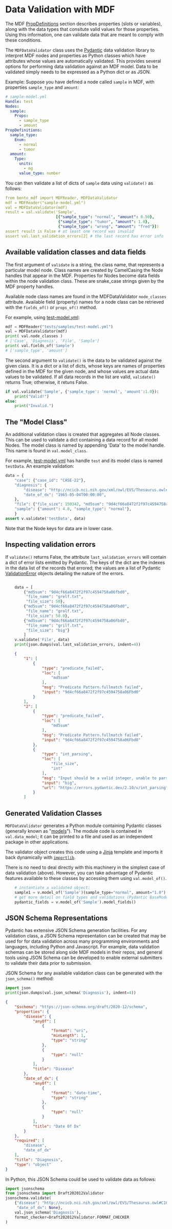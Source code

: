 # Data Validation with MDF

The MDF [PropDefinitions](#property-definitions) section describes properties (slots or variables), along with the data types that consitute valid values for those properties. Using this information, one can validate data that are meant to comply with these conditions.

The `MDFDataValidator` class uses the [Pydantic](https://docs.pydantic.dev/latest/) data validation library to interpret MDF nodes and properties as Python classes which have attributes whose values are automatically validated. This provides several options for performing data validation against an MDF model. Data to be validated simply needs to be expressed as a Python dict or as JSON. 

Example: Suppose you have defined a node called `sample` in MDF, with properties `sample_type` and `amount`:

```yaml
# sample-model.yml
Handle: test
Nodes:
  sample:
    Props:
      - sample_type
      - amount
PropDefinitions:
  sample_type:
    Enum:
      - normal
      - tumor
  amount:
    Type:
      units:
        - mg
      value_type: number
```

You can then validate a list of dicts of `sample` data using `validate()` as follows:

```yaml
from bento_mdf import MDFReader, MDFDataValidator
mdf = MDFReader("sample-model.yml")
val = MDFDataValidator(mdf)
result = val.validate('Sample', 
                      [{"sample_type": "normal", "amount": 0.50},
                       {"sample_type": "tumor", "amount": 1.0},
                       {"sample_type": "wrong", "amount": "fred"}])
assert result is False # at least one record was invalid
assert val.last_validation_errors[2] # the last record has error info
```

## Available validation classes and data fields

The first argument of `validate` is a string, the class name, that represents a particular model node. Class names are created by CamelCasing the Node handles that appear in the MDF. Properties for Nodes become data fields within the node validation class. These are snake_case strings given by the MDF property handles.

Available node class names are found in the MDFDataValidator `node_classes` attribute. Available field (property) names for a node class can be retrieved with the `fields_of()` or `props_of()` method.

For example, using [test-model.yml](/python/tests/samples/test-model.yml):

```python
mdf = MDFReader("tests/samples/test-model.yml")
val = MDFDataValidator(mdf)
print( val.node_classes )
# ['Case', 'Diagnosis', 'File', 'Sample']
print( val.fields_of('Sample')
# ['sample_type', 'amount']
```

The second argument to `validate()` is the data to be validated against the given class. It is a dict or a list of dicts, whose keys are names of properties defined in the MDF for the given node, and whose values are actual data values to be validated. If all data records in the list are valid, `validate()` returns True; otherwise, it retuns False.

```python
if val.validate('Sample', {'sample_type': 'normal', 'amount':1.0}):
    print("Valid!")
else:
    print("Invalid.")
```

## The "Model Class"

An additional validation class is created that aggregates all Node classes. This can be used to validate a dict containing a data record for all model Nodes. The model class is named by appending 'Data' to the model handle. This name is found in `val.model_class`.

For example, [test-model.yml](/python/tests/samples/test-model.yml) has handle `test` and its model class is named `testData`. An example validation:

```python
data = {
    "case": {"case_id": "CASE-22"},
    "diagnosis": {
        "disease": "http://ncicb.nci.nih.gov/xml/owl/EVS/Thesaurus.owl#C102872",
        "date_of_dx": "1965-05-04T00:00:00",
    },
    "file": {"file_size": 150342, "md5sum": "9d4cf66a8472f2f97c4594758a06fbd0"},
    "sample": {"amount": 4.0, "sample_type": "normal"},
    }
assert v.validate('testData', data)
```

Note that the Node keys for data are in lower case.

## Inspecting validation errors

If `validate()` returns False, the attribute `last_validation_errors` will contain a dict of error lists emitted by Pydantic. The keys of the dict are the indexes in the data list of the records that errored; the values are a list of Pydantic [ValidationError](https://docs.pydantic.dev/latest/api/pydantic_core/#pydantic_core.ValidationError) objects detailing the nature of the errors.

```python

    data = [
        {"md5sum": "9d4cf66a8472f2f97c4594758a06fbd0",
         "file_name": "grelf.txt",
         "file_size": 50},
        {"md5sum": "9d4cf66a8472f2f97c4594758a06Fbd0",
         "file_name": "grolf.txt",
         "file_size": 50.0},
        {"md5sum": "9d4cf66a8472f2f97c4594758a06Fbd0",
         "file_name": "grilf.txt",
         "file_size": "big"}
        ]
    v.validate('File', data)
    print(json.dumps(val.last_validation_errors, indent=4))
```

```json
    {
        "1": [
            {
                "type": "predicate_failed",
                "loc": [
                    "md5sum"
                ],
                "msg": "Predicate Pattern.fullmatch failed",
                "input": "9d4cf66a8472f2f97c4594758a06Fbd0"
            }
        ],
        "2": [
            {
                "type": "predicate_failed",
                "loc": [
                    "md5sum"
                ],
                "msg": "Predicate Pattern.fullmatch failed",
                "input": "9d4cf66a8472f2f97c4594758a06Fbd0"
            },
            {
                "type": "int_parsing",
                "loc": [
                    "file_size",
                    "int"
                ],
                "msg": "Input should be a valid integer, unable to parse string as an integer",
                "input": "big",
                "url": "https://errors.pydantic.dev/2.10/v/int_parsing"
            }
        ]
```

## Generated Validation Classes

`MDFDataValidator` generates a Python module containing Pydantic classes (generally known as "[models](https://docs.pydantic.dev/latest/concepts/models/)"). The module code is contained in `val.data_model`; it can be printed to a file and used as an independent package in other applications. 

The validator object creates this code using a [Jinja](https://jinja.palletsprojects.com/en/stable/templates/) template and imports it back dynamically with [`importlib`](https://docs.python.org/3/library/importlib.html#importing-a-source-file-directly).

There is no need to deal directly with this machinery in the simplest case of data validation (above). However, you can take advantage of Pydantic features available to these classes by accessing them using `val.model_of()`.

```python
    # instantiate a validated object:
    sample1 = v.model_of('Sample')(sample_type="normal", amount="1.0")
    # get more detail on field types and validations (Pydantic BaseModel methods)
    pydantic_fields = v.model_of('Sample').model_fields()
```

## JSON Schema Representations

Pydantic has extensive JSON Schema generation facilities. For any validation class, a JSON Schema representation can be created that may be used for for data validation across many programming environments and languages, including Python and Javascript. For example, data validation schemas can be stored along side MDF models in their repos, and general tools using JSON Schema can be developed to enable external submitters to validate their data prior to submission.

JSON Schema for any available validation class can be generated with the `json_schema()` method:

```python
import json
print(json.dumps(val.json_schema('Diagnosis'), indent=4))
```
```json
{
    "$schema": "https://json-schema.org/draft/2020-12/schema",
    "properties": {
        "disease": {
            "anyOf": [
                {
                    "format": "uri",
                    "minLength": 1,
                    "type": "string"
                },
                {
                    "type": "null"
                }
            ],
            "title": "Disease"
        },
        "date_of_dx": {
            "anyOf": [
                {
                    "format": "date-time",
                    "type": "string"
                },
                {
                    "type": "null"
                }
            ],
            "title": "Date Of Dx"
        }
    },
    "required": [
        "disease",
        "date_of_dx"
    ],
    "title": "Diagnosis",
    "type": "object"
}
```

In Python, this JSON Schema could be used to validate data as follows:

```python
import jsonschema
from jsonschema import Draft202012Validator
jsonschema.validate(
    {"disease": "http://ncicb.nci.nih.gov/xml/owl/EVS/Thesaurus.owl#C102872",
     "date_of_dx": None},
    val.json_schema('Diagnosis'),
    format_checker=Draft202012Validator.FORMAT_CHECKER
)
```
